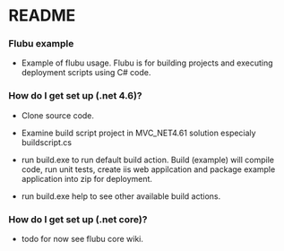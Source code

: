 # README #

### Flubu example ###

* Example of flubu usage. Flubu is for building projects and executing deployment scripts using C# code.


### How do I get set up (.net 4.6)? ###

* Clone source code.
* Examine build script project in MVC_NET4.61 solution especialy buildscript.cs 

* run build.exe to run default build action. Build (example) will compile code, run unit tests, create iis web appilcation and package example application into zip for deployment.


* run build.exe help to see other available build actions.

### How do I get set up (.net core)? ###
* todo for now see flubu core wiki.